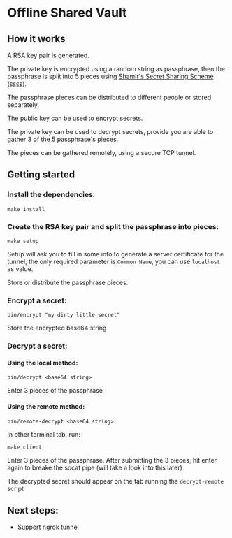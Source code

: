# Offline Shared Vault

## How it works

A RSA key pair is generated. 

The private key is encrypted using a random string as passphrase, then the passphrase is split into 5 pieces using [Shamir's Secret Sharing Scheme](https://en.wikipedia.org/wiki/Shamir%27s_Secret_Sharing) ([ssss](https://linux.die.net/man/1/ssss)).

The passphrase pieces can be distributed to different people or stored separately.

The public key can be used to encrypt secrets.

The private key can be used to decrypt secrets, provide you are able to gather 3 of the 5 passphrase's pieces.

The pieces can be gathered remotely, using a secure TCP tunnel.

## Getting started

### Install the dependencies:

`make install`

### Create the RSA key pair and split the passphrase into pieces:

`make setup`

Setup will ask you to fill in some info to generate a server certificate for the tunnel, the only required parameter is `Common Name`, you can use `localhost` as value.

Store or distribute the passphrase pieces.

### Encrypt a secret:

`bin/encrypt "my dirty little secret"`

Store the encrypted base64 string

### Decrypt a secret:

#### Using the local method:

`bin/decrypt <base64 string>`

Enter 3 pieces of the passphrase

#### Using the remote method:

`bin/remote-decrypt <base64 string>`

In other terminal tab, run:

`make client`

Enter 3 pieces of the passphrase. After submitting the 3 pieces, hit enter again to breake the socat pipe (will take a look into this later)

The decrypted secret should appear on the tab running the `decrypt-remote` script

## Next steps:

- Support ngrok tunnel
